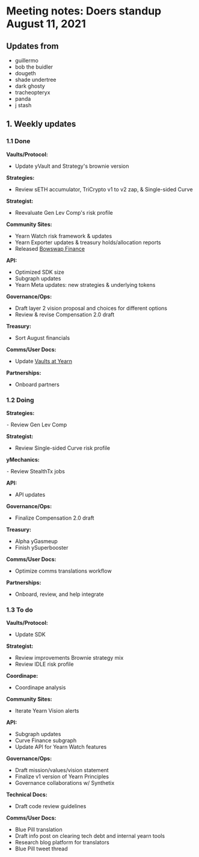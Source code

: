 # Meeting notes: Doers standup August 11, 2021

## Updates from

- guillermo
- bob the buidler
- dougeth
- shade undertree
- dark ghosty
- tracheopteryx
- panda
- j stash

## 1. Weekly updates

### 1.1 Done

**Vaults/Protocol:**

- Update yVault and Strategy's brownie version

**Strategies:**

- Review sETH accumulator, TriCrypto v1 to v2 zap, & Single-sided Curve

**Strategist:**

- Reevaluate Gen Lev Comp's risk profile

**Community Sites:**

- Yearn Watch risk framework & updates
- Yearn Exporter updates & treasury holds/allocation reports
- Released [Bowswap Finance](https://bowswap.finance)

**API:**

- Optimized SDK size
- Subgraph updates
- Yearn Meta updates: new strategies & underlying tokens

**Governance/Ops:**

- Draft layer 2 vision proposal and choices for different options
- Review & revise Compensation 2.0 draft

**Treasury:**

- Sort August financials

**Comms/User Docs:**

- Update [Vaults at Yearn](https://medium.com/yearn-state-of-the-vaults/the-vaults-at-yearn-9237905ffed3)

**Partnerships:**

- Onboard partners

### 1.2 Doing

**Strategies:**

⁃ Review Gen Lev Comp

**Strategist:**

- Review Single-sided Curve risk profile

**yMechanics:**

⁃ Review StealthTx jobs

**API:**

- API updates

**Governance/Ops:**

- Finalize Compensation 2.0 draft

**Treasury:**

- Alpha yGasmeup
- Finish ySuperbooster

**Comms/User Docs:**

- Optimize comms translations workflow

**Partnerships:**

- Onboard, review, and help integrate

### 1.3 To do

**Vaults/Protocol:**

- Update SDK

**Strategist:**

- Review improvements Brownie strategy mix
- Review IDLE risk profile

**Coordinape:**

- Coordinape analysis

**Community Sites:**

- Iterate Yearn Vision alerts

**API:**

- Subgraph updates
- Curve Finance subgraph
- Update API for Yearn Watch features

**Governance/Ops:**

- Draft mission/values/vision statement
- Finalize v1 version of Yearn Principles
- Governance collaborations w/ Synthetix

**Technical Docs:**

- Draft code review guidelines

**Comms/User Docs:**

- Blue Pill translation
- Draft info post on clearing tech debt and internal yearn tools
- Research blog platform for translators
- Blue Pill tweet thread
